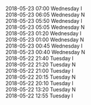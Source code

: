 2018-05-23 07:00 Wednesday  I  
2018-05-23 06:05 Wednesday  N  
2018-05-23 05:50 Wednesday  I  
2018-05-23 05:05 Wednesday  N  
2018-05-23 01:20 Wednesday  I  
2018-05-23 01:00 Wednesday  N  
2018-05-23 00:45 Wednesday  I  
2018-05-23 00:40 Wednesday  N  
2018-05-22 21:40 Tuesday  I  
2018-05-22 21:20 Tuesday  N  
2018-05-22 21:00 Tuesday  I  
2018-05-22 20:15 Tuesday  N  
2018-05-22 20:10 Tuesday  I  
2018-05-22 13:20 Tuesday  N  
2018-05-22 12:55 Tuesday  I  
